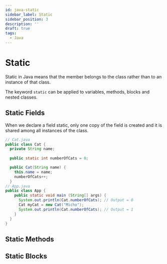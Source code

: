 ```yaml
---
id: java-static
sidebar_label: Static
sidebar_position: 3
description: ''
draft: true
tags: 
  - Java
---
```


# Static

Static in Java means that the member belongs to the class rather than to an instance of that class.

The keyword `static` can be applied to variables, methods, blocks and nested classes.

## Static Fields

When we declare a field static, only one copy of the field is created and it is shared among all instances of the class.

```java
// Cat.java
public class Cat {
  private String name;
  
  public static int numberOfCats = 0;

  public Cat(String name) {
    this.name = name;
    numberOfCats++;
  }
// App.java
public class App {
    public static void main (String[] args) {
      System.out.println(Cat.numberOfCats); // Output = 0
      Cat myCat = new Cat("Micho");
      System.out.println(Cat.numberOfCats); // Output = 1
    }
  }
}
```


## Static Methods



## Static Blocks
